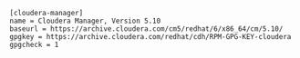﻿```
[cloudera-manager]
name = Cloudera Manager, Version 5.10
baseurl = https://archive.cloudera.com/cm5/redhat/6/x86_64/cm/5.10/
gpgkey = https://archive.cloudera.com/redhat/cdh/RPM-GPG-KEY-cloudera
gpgcheck = 1 

```